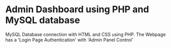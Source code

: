 # Admin Dashboard using PHP and MySQL database
 MySQL Database connection with HTML and CSS using PHP. The Webpage has a 'Login Page Authentication' with 'Admin Panel Control'

